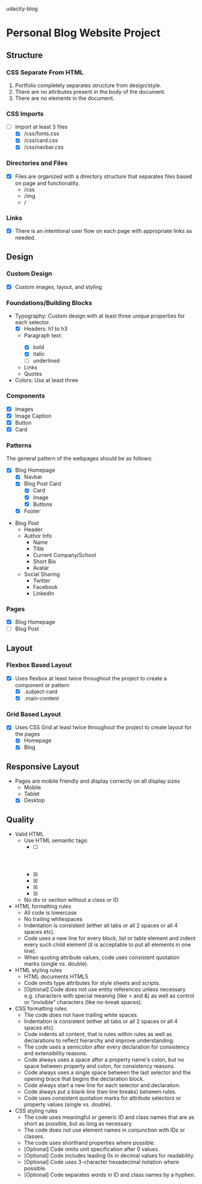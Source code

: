 udacity-blog
# Personal Blog Website Project

## Structure

### CSS Separate From HTML
1. Portfolio completely separates structure from design/style.
2. There are no attributes present in the body of the document.
3. There are no elements in the document.

### CSS Imports
- [ ] Import at least 3 files
    - [x] /css/fonts.css
    - [x] /css/card.css
    - [x] /css/navbar.css

### Directories and Files
- [x] Files are organized with a directory structure that separates files based on page and functionality.
    - /css
    - /img
    - /

### Links
- [x] There is an intentional user flow on each page with appropriate links as needed.

## Design

### Custom Design
- [x] Custom images, layout, and styling

### Foundations/Building Blocks
- Typography:  Custom design with at least three unique properties for each selector.
    - [x] Headers:  h1 to h3
    - Paragraph text: <p>
        - [x] bold
        - [x] italic
        - [ ] underlined
    - Links 
    - Quotes
- Colors:  Use at least three

### Components
- [x] Images
- [x] Image Caption
- [x] Button
- [x] Card

### Patterns

The general pattern of the webpages should be as follows:

- [x] Blog Homepage
    - [x] Navbar
    - [x] Blog Post Card
        - [x] Card
        - [x] Image
        - [x] Buttons
    - [x] Footer
- Blog Post
    - Header
    - Author Info
        - Name
        - Title
        - Current Company/School
        - Short Bio
        - Avatar
    - Social Sharing
        - Twitter
        - Facebook
        - LinkedIn

### Pages
- [x] Blog Homepage
- [ ] Blog Post

## Layout

### Flexbox Based Layout
- [x] Uses flexbox at least twice throughout the project to create a component or pattern
    - [x] .subject-card
    - [x] .main-content

### Grid Based Layout
- [x] Uses CSS Grid at least twice throughout the project to create layout for the pages
    - [x] Homepage
    - [x] Blog

## Responsive Layout
- Pages are mobile friendly and display correctly on all display sizes
    - Mobile
    - Tablet
    - [x] Desktop

## Quality
- Valid HTML
    - Use HTML semantic tags:
        - [ ] <header>
        - [x] <footer>
        - [x] <article>
        - [x] <section>
        - [x] <nav>
    - No div or section without a class or ID
- HTML formatting rules
    - All code is lowercase
    - No trailing whitespaces
    - Indentation is consistent (either all tabs or all 2 spaces or all 4 spaces etc).
    - Code uses a new line for every block, list or table element and indent every such child element (it is acceptable to put all elements in one line).
    - When quoting attribute values, code uses consistent quotation marks (single vs. double).
- HTML styling rules
    - HTML documents HTML5 <!doctype html>
    - Code omits type attributes for style sheets and scripts.
    - [Optional] Code does not use entity references unless necessary e.g. characters with special meaning (like < and &) as well as control or “invisible” characters (like no-break spaces).
- CSS formatting rules
    - The code does not have trailing white spaces.
    - Indentation is consistent (either all tabs or all 2 spaces or all 4 spaces etc).
    - Code indents all content, that is rules within rules as well as declarations to reflect hierarchy and improve understanding.
    - The code uses a semicolon after every declaration for consistency and extensibility reasons.
    - Code always uses a space after a property name's colon, but no space between property and colon, for consistency reasons.
    - Code always uses a single space between the last selector and the opening brace that begins the declaration block. 
    - Code always start a new line for each selector and declaration.
    - Code always put a blank line (two line breaks) between rules.
    - Code uses consistent quotation marks for attribute selectors or property values (single vs. double).
- CSS styling rules
    - The code uses meaningful or generic ID and class names that are as short as possible, but as long as necessary.
    - The code does not use element names in conjunction with IDs or classes.
    - The code uses shorthand properties where possible.
    - [Optional] Code omits unit specification after 0 values.
    - [Optional] Code includes leading 0s in decimal values for readability.
    - [Optional] Code uses 3-character hexadecimal notation where possible.
    - [Optional] Code separates words in ID and class names by a hyphen.
